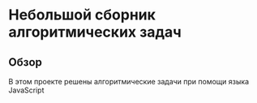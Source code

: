 # Небольшой сборник алгоритмических задач

## Обзор
В этом проекте решены алгоритмические задачи при помощи языка JavaScript